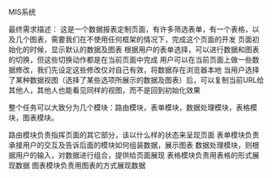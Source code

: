 MIS系统

最终需求描述：
这是一个数据报表定制页面，有许多筛选表单，有一个表格，以及几个图表，需要我们在不使用任何框架的情况下，完成这个页面的开发
页面初始化的时候，显示默认的数据及图表
根据用户的表单选择，可以进行数据和图表的切换，但这些切换动作都是在当前页面中完成
用户可以在当前页面上做一些数据修改，我们先设定这些修改仅对自己有效，将数据存在浏览器本地
当用户选择了某种数据视图（选择了某些选项所展示的数据及图表）后，可以复制当前URL给其他人，其他人也能看见同样的视图，而不是回到初始化效果


整个任务可以大致分为几个模块：路由模块，表单模块，数据处理模块，表格模块，图表模块。

路由模块负责指挥页面的其它部分，该以什么样的状态来呈现页面
表单模块负责承接用户的交互及告诉后面的模块如何组装数据，展示图表
数据处理模块，则根据用户的输入，对数据进行组合，提供给页面展现
表格模块负责用表格的形式展现数据
图表模块负责用图表的方式展现数据

